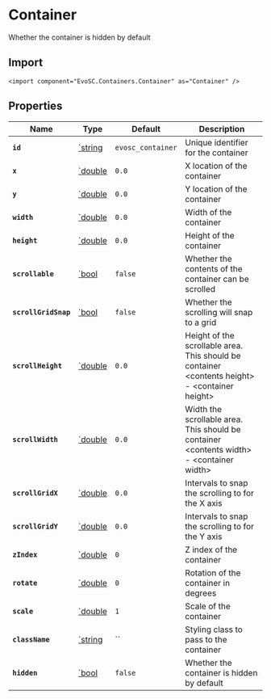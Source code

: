 # Container
Whether the container is hidden by default

## Import
```xml:no-line-numbers
<import component="EvoSC.Containers.Container" as="Container" />
```

## Properties
| Name | Type | Default | Description |
|------|------|---------|-------------|
| **`id`** | [`string](#) | `evosc_container` | Unique identifier for the container |
| **`x`** | [`double](#) | `0.0` | X location of the container |
| **`y`** | [`double](#) | `0.0` | Y location of the container |
| **`width`** | [`double](#) | `0.0` | Width of the container |
| **`height`** | [`double](#) | `0.0` | Height of the container |
| **`scrollable`** | [`bool](#) | `false` | Whether the contents of the container can be scrolled |
| **`scrollGridSnap`** | [`bool](#) | `false` | Whether the scrolling will snap to a grid |
| **`scrollHeight`** | [`double](#) | `0.0` | Height of the scrollable area. This should be container &lt;contents height&gt; - &lt;container height&gt; |
| **`scrollWidth`** | [`double](#) | `0.0` | Width the scrollable area. This should be container &lt;contents width&gt; - &lt;container width&gt; |
| **`scrollGridX`** | [`double](#) | `0.0` | Intervals to snap the scrolling to for the X axis |
| **`scrollGridY`** | [`double](#) | `0.0` | Intervals to snap the scrolling to for the Y axis |
| **`zIndex`** | [`double](#) | `0` | Z index of the container |
| **`rotate`** | [`double](#) | `0` | Rotation of the container in degrees |
| **`scale`** | [`double](#) | `1` | Scale of the container |
| **`className`** | [`string](#) | `` | Styling class to pass to the container |
| **`hidden`** | [`bool](#) | `false` | Whether the container is hidden by default |
